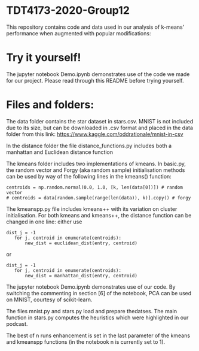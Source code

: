 # TDT4173-2020-Group12

This repository contains code and data used in our analysis of k-means' performance when augmented with popular modifications:

# Try it yourself!
The jupyter notebook Demo.ipynb demonstrates use of the code we made for our project. Please read through this README before trying yourself.

# Files and folders:

The data folder contains the star dataset in stars.csv. MNIST is not included due to its size, but can be downloaded in .csv format and placed in the data folder from this link: https://www.kaggle.com/oddrationale/mnist-in-csv

In the distance folder the file distance_functions.py includes both a manhattan and Euclidean distance function

The kmeans folder includes two implementations of kmeans. In basic.py, the random vector and Forgy (aka random sample) initialisation methods can be used by way of the following lines in the kmeans() function:

```
centroids = np.random.normal(0.0, 1.0, [k, len(data[0])]) # random vector
# centroids = data[random.sample(range(len(data)), k)].copy() # forgy
```

The kmeanspp.py file includes kmeans++ with its variation on cluster initialisation. For both kmeans and kmeans++, the distance function can be changed in one line: either use

```
dist_j = -1
   for j, centroid in enumerate(centroids):
       new_dist = euclidean_dist(entry, centroid)
```
or
```
dist_j = -1
   for j, centroid in enumerate(centroids):
       new_dist = manhattan_dist(entry, centroid)
```

The jupyter notebook Demo.ipynb demonstrates use of our code. By switching the commenting in section \[6\] of the notebook, PCA can be used on MNIST, courtesy of scikit-learn.

The files mnist.py and stars.py load and prepare thedatses. The main function in stars.py computes the heuristics which were highlighted in our podcast.

The best of n runs enhancement is set in the last parameter of the kmeans and kmeanspp functions (in the notebook n is currently set to 1).
